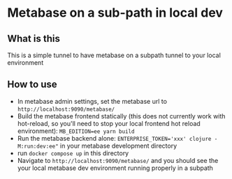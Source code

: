 # Metabase on a sub-path in local dev

## What is this

This is a simple tunnel to have metabase on a subpath tunnel to your local environment

## How to use

- In metabase admin settings, set the metabase url to `http://localhost:9090/metabase/`
- Build the metabase frontend statically (this does not currently work with hot-reload, so you'll need to stop your local frontend hot reload environment): `MB_EDITION=ee yarn build`
- Run the metabase backend alone: `ENTERPRISE_TOKEN='xxx' clojure -M:run:dev:ee"` in your metabase development directory
- run `docker compose up` in this directory
- Navigate to `http://localhost:9090/metabase/` and you should see the your local metabase dev environment running properly in a subpath
